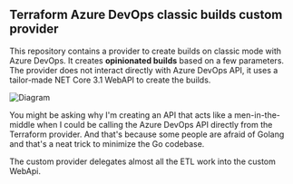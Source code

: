 ## Terraform Azure DevOps classic builds custom provider

This repository contains a provider to create builds on classic mode with Azure DevOps. It creates **opinionated builds** based on a few parameters.   
The provider does not interact directly with Azure DevOps API, it uses a tailor-made NET Core 3.1 WebAPI to create the builds.    

![Diagram](https://github.com/karlospn/tf-azuredevops-pipelines-provisioner/blob/master/docs/diagram.png)


You might be asking why I'm creating an API that acts like a men-in-the-middle when I could be calling the Azure DevOps API directly from the Terraform provider. And that's because some people are afraid of Golang and that's a neat trick to minimize the Go codebase.   

The custom provider delegates almost all the ETL work into the custom WebApi.
